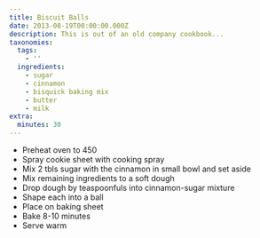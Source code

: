 ```yaml
---
title: Biscuit Balls
date: 2013-08-19T00:00:00.000Z
description: This is out of an old company cookbook...
taxonomies:
  tags:
    - ''
  ingredients:
    - sugar
    - cinnamon
    - bisquick baking mix
    - butter
    - milk
extra:
  minutes: 30
---
```

 - Preheat oven to 450
 - Spray cookie sheet with cooking spray
 - Mix 2 tbls sugar with the cinnamon in small bowl and set aside
 - Mix remaining ingredients to a soft dough
 - Drop dough by teaspoonfuls into cinnamon-sugar mixture
 - Shape each into a ball
 - Place on baking sheet
 - Bake 8-10 minutes
 - Serve warm
